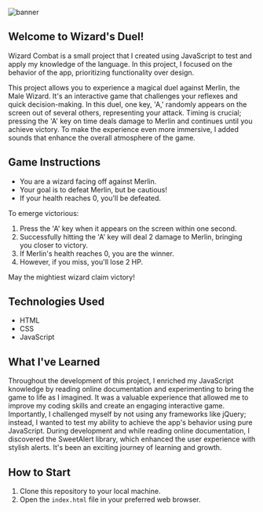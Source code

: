 ![banner](https://github.com/EldarGljiva/WizardCombat/assets/116194253/f218a4bb-3eb3-450e-8bb0-c030ee9fe59c)

## Welcome to Wizard's Duel!

Wizard Combat is a small project that I created using JavaScript to test and apply my knowledge of the language. In this project, I focused on the behavior of the app, prioritizing functionality over design. 

This project allows you to experience a magical duel against Merlin, the Male Wizard. It's an interactive game that challenges your reflexes and quick decision-making. In this duel, one key, 'A,' randomly appears on the screen out of several others, representing your attack. Timing is crucial; pressing the 'A' key on time deals damage to Merlin and continues until you achieve victory. To make the experience even more immersive, I added sounds that enhance the overall atmosphere of the game.

## Game Instructions

- You are a wizard facing off against Merlin.
- Your goal is to defeat Merlin, but be cautious!
- If your health reaches 0, you'll be defeated.

To emerge victorious:

1. Press the 'A' key when it appears on the screen within one second.
2. Successfully hitting the 'A' key will deal 2 damage to Merlin, bringing you closer to victory.
3. If Merlin's health reaches 0, you are the winner.
4. However, if you miss, you'll lose 2 HP.

May the mightiest wizard claim victory!

## Technologies Used

- HTML
- CSS
- JavaScript
  
## What I've Learned

Throughout the development of this project, I enriched my JavaScript knowledge by reading online documentation and experimenting to bring the game to life as I imagined. It was a valuable experience that allowed me to improve my coding skills and create an engaging interactive game. Importantly, I challenged myself by not using any frameworks like jQuery; instead, I wanted to test my ability to achieve the app's behavior using pure JavaScript. During development and while reading online documentation, I discovered the SweetAlert library, which enhanced the user experience with stylish alerts. It's been an exciting journey of learning and growth.

## How to Start

1. Clone this repository to your local machine.
2. Open the `index.html` file in your preferred web browser.
